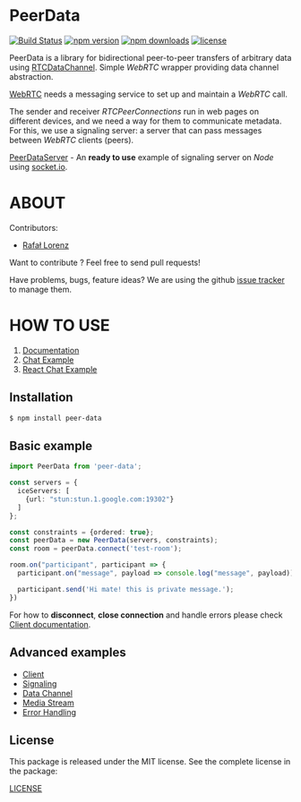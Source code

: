 # PeerData
[![Build Status](https://travis-ci.org/vardius/peer-data.svg?branch=master)](https://travis-ci.org/vardius/peer-data)
[![npm version](https://img.shields.io/npm/v/peer-data.svg)](https://www.npmjs.com/package/peer-data)
[![npm downloads](https://img.shields.io/npm/dm/peer-data.svg)](https://www.npmjs.com/package/peer-data)
[![license](https://img.shields.io/github/license/vardius/peer-data.svg)](LICENSE)
<!--[![codecov](https://codecov.io/gh/vardius/peer-data/branch/master/graph/badge.svg)](https://codecov.io/gh/vardius/peer-data)-->

PeerData is a library for bidirectional peer-to-peer transfers of arbitrary data using [RTCDataChannel](https://developer.mozilla.org/pl/docs/Web/API/RTCDataChannel). Simple *WebRTC* wrapper providing data channel abstraction.

[WebRTC](https://webrtc.org/) needs a messaging service to set up and maintain a *WebRTC* call.

The sender and receiver *RTCPeerConnections* run in web pages on different devices, and we need a way for them to communicate metadata.
For this, we use a signaling server: a server that can pass messages between *WebRTC* clients (peers).

[PeerDataServer](https://github.com/Vardius/peer-data-server) - An **ready to use** example of signaling server on *Node* using [socket.io](http://socket.io/).

ABOUT
==================================================
Contributors:

* [Rafał Lorenz](http://rafallorenz.com)

Want to contribute ? Feel free to send pull requests!

Have problems, bugs, feature ideas?
We are using the github [issue tracker](https://github.com/vardius/peer-data/issues) to manage them.

HOW TO USE
==================================================

1. [Documentation](https://github.com/vardius/peer-data/wiki)
2. [Chat Example](https://github.com/vardius/webrtc-chat)
3. [React Chat Example](https://github.com/vardius/react-webrtc-chat)

## Installation
```bash
$ npm install peer-data
```

## Basic example
```typescript
import PeerData from 'peer-data';

const servers = {
  iceServers: [
    {url: "stun:stun.1.google.com:19302"}
  ]
};

const constraints = {ordered: true};
const peerData = new PeerData(servers, constraints);
const room = peerData.connect('test-room');

room.on("participant", participant => {
  participant.on("message", payload => console.log("message", payload));

  participant.send('Hi mate! this is private message.');
})
```

For how to **disconnect**, **close connection** and handle errors please check [Client documentation](https://github.com/vardius/peer-data/wiki/Client).

## Advanced examples
- [Client](https://github.com/vardius/peer-data/wiki/Client)
- [Signaling](https://github.com/vardius/peer-data/wiki/Signaling)
- [Data Channel](https://github.com/vardius/peer-data/wiki/Data-Channel)
- [Media Stream](https://github.com/vardius/peer-data/wiki/Media-Stream)
- [Error Handling](https://github.com/vardius/peer-data/wiki/Error-Handling)

License
-------

This package is released under the MIT license. See the complete license in the package:

[LICENSE](LICENSE.md)
